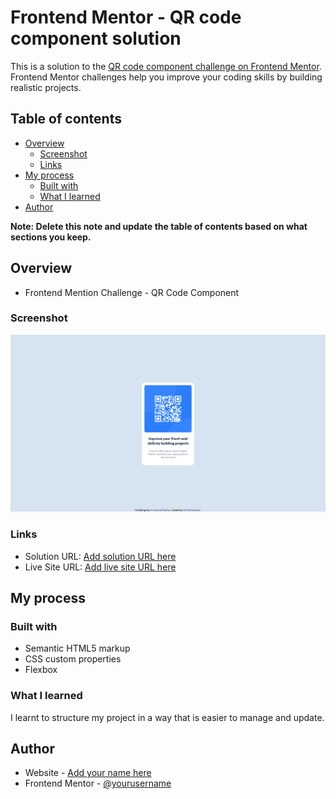 # Frontend Mentor - QR code component solution

This is a solution to the [QR code component challenge on Frontend Mentor](https://www.frontendmentor.io/challenges/qr-code-component-iux_sIO_H). Frontend Mentor challenges help you improve your coding skills by building realistic projects. 

## Table of contents

- [Overview](#overview)
  - [Screenshot](#screenshot)
  - [Links](#links)
- [My process](#my-process)
  - [Built with](#built-with)
  - [What I learned](#what-i-learned)
- [Author](#author)

**Note: Delete this note and update the table of contents based on what sections you keep.**

## Overview
- Frontend Mention Challenge - QR Code Component

### Screenshot

![](./images/Result_Screenshot.png)

### Links

- Solution URL: [Add solution URL here](https://your-solution-url.com)
- Live Site URL: [Add live site URL here](https://kozarkar.github.io/FM_QR_Code_Component)

## My process

### Built with

- Semantic HTML5 markup
- CSS custom properties
- Flexbox

### What I learned

I learnt to structure my project in a way that is easier to manage and update.

## Author

- Website - [Add your name here](http://www.rakrazo.com)
- Frontend Mentor - [@yourusername](https://www.frontendmentor.io/profile/kozarkar)
